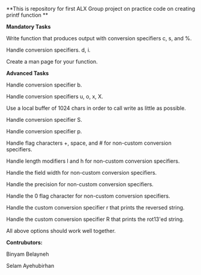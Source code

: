 **This is repository for first ALX Group project on practice code on creating printf function **

**Mandatory Tasks**
 
 Write function that produces output with conversion specifiers c, s, and %.

 Handle conversion specifiers. d, i.
 
Create a man page for your function.

**Advanced Tasks**

Handle conversion specifier b.
 
Handle conversion specifiers u, o, x, X.

Use a local buffer of 1024 chars in order to call write as little as possible.

Handle conversion specifier S.
 
Handle conversion specifier p.
 
Handle flag characters +, space, and # for non-custom conversion specifiers.
 
Handle length modifiers l and h for non-custom conversion specifiers.
 
Handle the field width for non-custom conversion specifiers.
 
Handle the precision for non-custom conversion specifiers.
 
Handle the 0 flag character for non-custom conversion specifiers.
 
Handle the custom conversion specifier r that prints the reversed string.
 
Handle the custom conversion specifier R that prints the rot13'ed string.
 
All above options should work well together.

**Contrubutors:**

Binyam Belayneh

Selam Ayehubirhan
